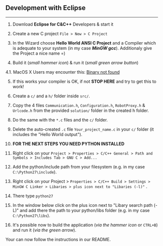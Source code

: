 ## Development with Eclipse
----------------------
1. Download **Eclipse for C&C++** Developers & start it

2. Create a new C project ```File > New > C Project```

3. In the Wizard choose **Hello World ANSI C Project** and a Compiler which is adequate to your system (in my case ***MinGW gcc***). Additionaly give the Project a nice name =)

4. Build it (*small hammer icon*) & run it (*small green arrow button*)

  4.1. MacOS X Users may encounter this: [Binary not found](http://stackoverflow.com/questions/8007097/eclipse-mac-osx-launch-failed-binary-not-found)

5. If this works your compiler is OK, if not **STOP HERE** and try to get this to work!

6. Create a ```c/``` and a ```h/``` folder inside ```src/```.

7. Copy the 4 files ```Communication.h```, ```Configuration.h```, ```RobotProxy.h``` & ```Urlcode.h``` from the provided ```solution/``` folder in the created h folder.

8. Do the same with the ```*.c``` files and the ```c/``` folder.

9. Delete the auto-created ```.c``` file ```Your_project_name.c``` in your ```c/``` folder (it includes the "Hello World output").

10. **FOR THE NEXT STEPS YOU NEED PYTHON INSTALLED**

11. Right click on your ```Project > Properties > C/C++ General > Path and Symbols > Includes Tab > GNU C > Add...```

12. Add the python/include path from your filesystem (e.g. in my case ```C:\Python27\include```).

13. Right click on your Project > ```Properties > C/C++ Build > Settings > MinGW C Linker > Libaries > plus icon next to "Libaries (-l)"``` .

14. There type ```python27```

15. In the window below click on the plus icon next to "Libary search path (-L)" and add there the path to your python/libs folder (e.g. in my case ```C:\Python27\libs```).

16. It's possible now to build the application (*via the hammer icon* or ```CTRL+B```) and run it (*via the green arrow*).

Your can now follow the instructions in our README.
